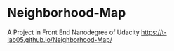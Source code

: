# Neighborhood-Map
A Project in Front End Nanodegree of Udacity
https://t-lab05.github.io/Neighborhood-Map/
